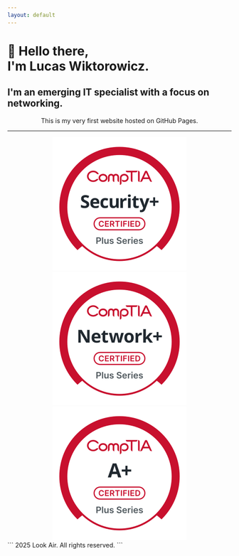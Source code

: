 ```yaml
---
layout: default
---
```


# 👋 Hello there, <br/> I'm Lucas Wiktorowicz.

## I'm an emerging IT specialist with a focus on networking.

<p align="center">
This is my very first website hosted on GitHub Pages.
</p>

---
<div align="center">
  <img src="./images/logos/Security+-svg.svg?sanitize=true" alt="Logo" class="logo">
  <img src="./images/logos/Network+-svg.svg?sanitize=true" alt="Logo" class="logo">
  <img src="./images/logos/A+-svg.svg?sanitize=true" alt="Logo" class="logo">
</div>
```
  2025 Look Air. All rights reserved.
```
